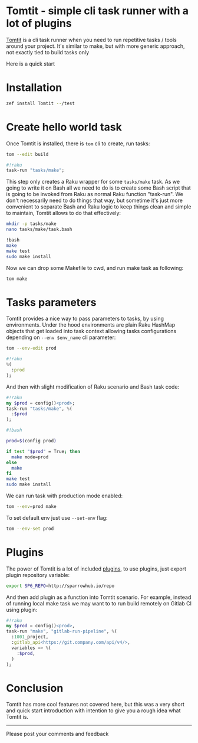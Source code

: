 # Tomtit - simple cli task runner with a lot of plugins

[Tomtit](https://github.com/melezhik/Tomtit) is a cli task runner when you need to run repetitive tasks / tools around your project. It's similar to make, but with more generic approach, not exactly tied to build tasks only

Here is a quick start


# Installation

```bash
zef install Tomtit --/test
```

# Create hello world task

Once Tomtit is installed, there is `tom` cli to create, run tasks:

```bash
tom --edit build 
```

```raku
#!raku
task-run "tasks/make";
```

This step only creates a Raku wrapper for some `tasks/make` task. As we going to write it on Bash all we need to do is
to create some Bash script that is going to be invoked from Raku as normal Raku function "task-run". We don't necessarily need to
do things that way, but sometime it's just more convenient to separate Bash and Raku logic to keep things clean and simple to maintain, Tomtit allows to do that effectively:

```bash
mkdir -p tasks/make
nano tasks/make/task.bash
```

```bash
!bash
make
make test
sudo make install
```

Now we can drop some Makefile to cwd, and run make task as following:


```bash
tom make
```

# Tasks parameters

Tomtit provides a nice way to pass parameters to tasks, by using environments. Under the hood environments are plain Raku HashMap objects that get loaded into task context allowing tasks configurations depending on `--env $env_name` cli parameter:


```bash
tom --env-edit prod
```

```raku
#!raku
%(
  :prod
);
```

And then with slight modification of Raku scenario and Bash task code:

```raku
#!raku
my $prod = config()<prod>;
task-run "tasks/make", %(
  :$prod
);
```

```bash
#!bash

prod=$(config prod)

if test "$prod" = True; then
  make mode=prod
else
  make
fi
make test
sudo make install 
```

We can run task with production mode enabled:

```bash
tom --env=prod make
```

To set default env just use `--set-env` flag:

```bash
tom --env-set prod
```

# Plugins

The power of Tomtit is a lot of included [plugins](https://sparrowhub.io/search?q=all), to use plugins, just export plugin repository variable:

```bash
export SP6_REPO=http://sparrowhub.io/repo
```

And then add plugin as a function into Tomtit scenario. For example, instead of running local make task we may want to
to run build remotely on Gitlab CI using plugin:

```raku
#!raku
my $prod = config()<prod>,
task-run "make", "gitlab-run-pipeline", %(
  :1001_project,
  :gitlab_api<https://git.company.com/api/v4/>,
  variables => %(
    :$prod,
  )
);
```

# Conclusion

Tomtit has more cool features not covered here, but this was a very short and quick start introduction with
intention to give you a rough idea what Tomtit is.

---

Please post your comments and feedback
